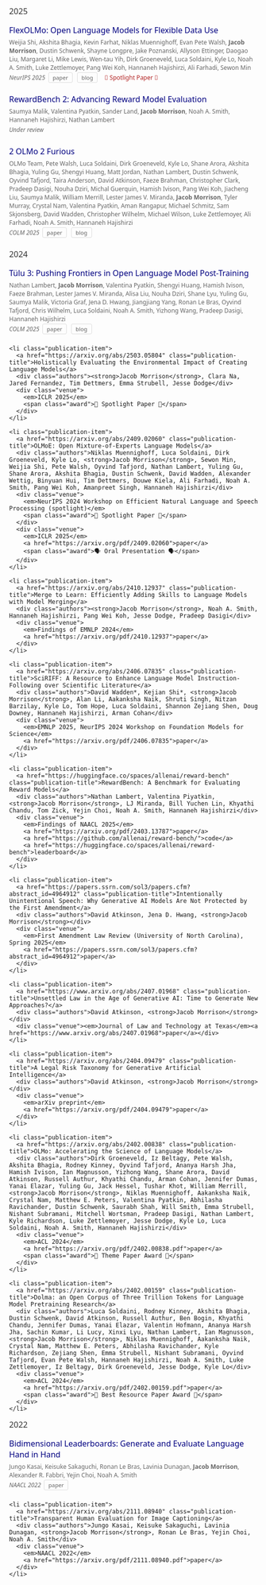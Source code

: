 <div class="publications">
  <h3 class="year-header">2025</h3>
  <ul class="publications-list">
    <li class="publication-item">
      <a href="https://arxiv.org/abs/2507.07024" class="publication-title">FlexOLMo: Open Language Models for Flexible Data Use</a>
      <div class="authors">Weijia Shi, Akshita Bhagia, Kevin Farhat, Niklas Muennighoff, Evan Pete Walsh, <strong>Jacob Morrison</strong>, Dustin Schwenk, Shayne Longpre, Jake Poznanski, Allyson Ettinger, Daogao Liu, Margaret Li, Mike Lewis, Wen-tau Yih, Dirk Groeneveld, Luca Soldaini, Kyle Lo, Noah A. Smith, Luke Zettlemoyer, Pang Wei Koh, Hannaneh Hajishirzi, Ali Farhadi, Sewon Min</div>
      <div class="venue">
        <em>NeurIPS 2025</em>
        <a href="https://arxiv.org/abs/2507.07024">paper</a>
        <a href="https://allenai.org/blog/flexolmo">blog</a>
        <span class="award">🔦 Spotlight Paper 🔦</span>
      </div>
    </li>
    <li class="publication-item">
      <a href="https://arxiv.org/abs/2506.01937" class="publication-title">RewardBench 2: Advancing Reward Model Evaluation</a>
      <div class="authors">Saumya Malik, Valentina Pyatkin, Sander Land, <strong>Jacob Morrison</strong>, Noah A. Smith, Hannaneh Hajishirzi, Nathan Lambert</div>
      <div class="venue">
        <em>Under review</em>
      </div>
    </li>
    <li class="publication-item">
      <a href="https://arxiv.org/abs/2501.00656" class="publication-title">2 OLMo 2 Furious</a>
      <div class="authors">OLMo Team, Pete Walsh, Luca Soldaini, Dirk Groeneveld, Kyle Lo, Shane Arora, Akshita Bhagia, Yuling Gu, Shengyi Huang, Matt Jordan, Nathan Lambert, Dustin Schwenk, Oyvind Tafjord, Taira Anderson, David Atkinson, Faeze Brahman, Christopher Clark, Pradeep Dasigi, Nouha Dziri, Michal Guerquin, Hamish Ivison, Pang Wei Koh, Jiacheng Liu, Saumya Malik, William Merrill, Lester James V. Miranda, <strong>Jacob Morrison</strong>, Tyler Murray, Crystal Nam, Valentina Pyatkin, Aman Rangapur, Michael Schmitz, Sam Skjonsberg, David Wadden, Christopher Wilhelm, Michael Wilson, Luke Zettlemoyer, Ali Farhadi, Noah A. Smith, Hannaneh Hajishirzi</div>
      <div class="venue">
        <em>COLM 2025</em>
        <a href="https://arxiv.org/pdf/2501.00656">paper</a>
        <a href="https://allenai.org/blog/olmo2">blog</a>
      </div>
    </li>
  </ul>

  <h3 class="year-header">2024</h3>
  <ul class="publications-list">
    <li class="publication-item">
      <a href="https://arxiv.org/abs/2411.15124" class="publication-title">Tülu 3: Pushing Frontiers in Open Language Model Post-Training</a>
      <div class="authors">Nathan Lambert, <strong>Jacob Morrison</strong>, Valentina Pyatkin, Shengyi Huang, Hamish Ivison, Faeze Brahman, Lester James V. Miranda, Alisa Liu, Nouha Dziri, Shane Lyu, Yuling Gu, Saumya Malik, Victoria Graf, Jena D. Hwang, Jiangjiang Yang, Ronan Le Bras, Oyvind Tafjord, Chris Wilhelm, Luca Soldaini, Noah A. Smith, Yizhong Wang, Pradeep Dasigi, Hannaneh Hajishirzi</div>
      <div class="venue">
        <em>COLM 2025</em>
        <a href="https://arxiv.org/pdf/2411.15124">paper</a>
        <a href="https://allenai.org/tulu">blog</a>
      </div>
    </li>

    <li class="publication-item">
      <a href="https://arxiv.org/abs/2503.05804" class="publication-title">Holistically Evaluating the Environmental Impact of Creating Language Models</a>
      <div class="authors"><strong>Jacob Morrison</strong>, Clara Na, Jared Fernandez, Tim Dettmers, Emma Strubell, Jesse Dodge</div>
      <div class="venue">
        <em>ICLR 2025</em>
        <span class="award">🔦 Spotlight Paper 🔦</span>
      </div>
    </li>

    <li class="publication-item">
      <a href="https://arxiv.org/abs/2409.02060" class="publication-title">OLMoE: Open Mixture-of-Experts Language Models</a>
      <div class="authors">Niklas Muennighoff, Luca Soldaini, Dirk Groeneveld, Kyle Lo, <strong>Jacob Morrison</strong>, Sewon Min, Weijia Shi, Pete Walsh, Oyvind Tafjord, Nathan Lambert, Yuling Gu, Shane Arora, Akshita Bhagia, Dustin Schwenk, David Wadden, Alexander Wettig, Binyuan Hui, Tim Dettmers, Douwe Kiela, Ali Farhadi, Noah A. Smith, Pang Wei Koh, Amanpreet Singh, Hannaneh Hajishirzi</div>
      <div class="venue">
        <em>NeurIPS 2024 Workshop on Efficient Natural Language and Speech Processing (spotlight)</em>
        <span class="award">🔦 Spotlight Paper 🔦</span>
      </div>
      <div class="venue">
        <em>ICLR 2025</em>
        <a href="https://arxiv.org/pdf/2409.02060">paper</a>
        <span class="award">🗣️ Oral Presentation 🗣️</span>
      </div>
    </li>

    <li class="publication-item">
      <a href="https://arxiv.org/abs/2410.12937" class="publication-title">Merge to Learn: Efficiently Adding Skills to Language Models with Model Merging</a>
      <div class="authors"><strong>Jacob Morrison</strong>, Noah A. Smith, Hannaneh Hajishirzi, Pang Wei Koh, Jesse Dodge, Pradeep Dasigi</div>
      <div class="venue">
        <em>Findings of EMNLP 2024</em>
        <a href="https://arxiv.org/pdf/2410.12937">paper</a>
      </div>
    </li>

    <li class="publication-item">
      <a href="https://arxiv.org/abs/2406.07835" class="publication-title">SciRIFF: A Resource to Enhance Language Model Instruction-Following over Scientific Literature</a>
      <div class="authors">David Wadden*, Kejian Shi*, <strong>Jacob Morrison</strong>, Alan Li, Aakanksha Naik, Shruti Singh, Nitzan Barzilay, Kyle Lo, Tom Hope, Luca Soldaini, Shannon Zejiang Shen, Doug Downey, Hannaneh Hajishirzi, Arman Cohan</div>
      <div class="venue">
        <em>EMNLP 2025, NeurIPS 2024 Workshop on Foundation Models for Science</em>
        <a href="https://arxiv.org/pdf/2406.07835">paper</a>
      </div>
    </li>

    <li class="publication-item">
      <a href="https://huggingface.co/spaces/allenai/reward-bench" class="publication-title">RewardBench: A Benchmark for Evaluating Reward Models</a>
      <div class="authors">Nathan Lambert, Valentina Piyatkin, <strong>Jacob Morrison</strong>, LJ Miranda, Bill Yuchen Lin, Khyathi Chandu, Tom Zick, Yejin Choi, Noah A. Smith, Hannaneh Hajishirzi</div>
      <div class="venue">
        <em>Findings of NAACL 2025</em>
        <a href="https://arxiv.org/pdf/2403.13787">paper</a>
        <a href="https://github.com/allenai/reward-bench/">code</a>
        <a href="https://huggingface.co/spaces/allenai/reward-bench">leaderboard</a>
      </div>
    </li>

    <li class="publication-item">
      <a href="https://papers.ssrn.com/sol3/papers.cfm?abstract_id=4964912" class="publication-title">Intentionally Unintentional Speech: Why Generative AI Models Are Not Protected by the First Amendment</a>
      <div class="authors">David Atkinson, Jena D. Hwang, <strong>Jacob Morrison</strong></div>
      <div class="venue">
        <em>First Amendment Law Review (University of North Carolina), Spring 2025</em>
        <a href="https://papers.ssrn.com/sol3/papers.cfm?abstract_id=4964912">paper</a>
      </div>
    </li>

    <li class="publication-item">
      <a href="https://www.arxiv.org/abs/2407.01968" class="publication-title">Unsettled Law in the Age of Generative AI: Time to Generate New Approaches?</a>
      <div class="authors">David Atkinson, <strong>Jacob Morrison</strong></div>
      <div class="venue"><em>Journal of Law and Technology at Texas</em><a href="https://www.arxiv.org/abs/2407.01968">paper</a></div>
    </li>

    <li class="publication-item">
      <a href="https://arxiv.org/abs/2404.09479" class="publication-title">A Legal Risk Taxonomy for Generative Artificial Intelligence</a>
      <div class="authors">David Atkinson, <strong>Jacob Morrison</strong></div>
      <div class="venue">
        <em>arXiv preprint</em>
        <a href="https://arxiv.org/pdf/2404.09479">paper</a>
      </div>
    </li>

    <li class="publication-item">
      <a href="https://arxiv.org/abs/2402.00838" class="publication-title">OLMo: Accelerating the Science of Language Models</a>
      <div class="authors">Dirk Groeneveld, Iz Beltagy, Pete Walsh, Akshita Bhagia, Rodney Kinney, Oyvind Tafjord, Ananya Harsh Jha, Hamish Ivison, Ian Magnusson, Yizhong Wang, Shane Arora, David Atkinson, Russell Authur, Khyathi Chandu, Arman Cohan, Jennifer Dumas, Yanai Elazar, Yuling Gu, Jack Hessel, Tushar Khot, William Merrill, <strong>Jacob Morrison</strong>, Niklas Muennighoff, Aakanksha Naik, Crystal Nam, Matthew E. Peters, Valentina Pyatkin, Abhilasha Ravichander, Dustin Schwenk, Saurabh Shah, Will Smith, Emma Strubell, Nishant Subramani, Mitchell Wortsman, Pradeep Dasigi, Nathan Lambert, Kyle Richardson, Luke Zettlemoyer, Jesse Dodge, Kyle Lo, Luca Soldaini, Noah A. Smith, Hannaneh Hajishirzi</div>
      <div class="venue">
        <em>ACL 2024</em>
        <a href="https://arxiv.org/pdf/2402.00838.pdf">paper</a>
        <span class="award">🥇 Theme Paper Award 🥇</span>
      </div>
    </li>

    <li class="publication-item">
      <a href="https://arxiv.org/abs/2402.00159" class="publication-title">Dolma: an Open Corpus of Three Trillion Tokens for Language Model Pretraining Research</a>
      <div class="authors">Luca Soldaini, Rodney Kinney, Akshita Bhagia, Dustin Schwenk, David Atkinson, Russell Authur, Ben Bogin, Khyathi Chandu, Jennifer Dumas, Yanai Elazar, Valentin Hofmann, Ananya Harsh Jha, Sachin Kumar, Li Lucy, Xinxi Lyu, Nathan Lambert, Ian Magnusson, <strong>Jacob Morrison</strong>, Niklas Muennighoff, Aakanksha Naik, Crystal Nam, Matthew E. Peters, Abhilasha Ravichander, Kyle Richardson, Zejiang Shen, Emma Strubell, Nishant Subramani, Oyvind Tafjord, Evan Pete Walsh, Hannaneh Hajishirzi, Noah A. Smith, Luke Zettlemoyer, Iz Beltagy, Dirk Groeneveld, Jesse Dodge, Kyle Lo</div>
      <div class="venue">
        <em>ACL 2024</em>
        <a href="https://arxiv.org/pdf/2402.00159.pdf">paper</a>
        <span class="award">🥇 Best Resource Paper Award 🥇</span>
      </div>
    </li>
  </ul>

  <h3 class="year-header">2022</h3>
  <ul class="publications-list">
    <li class="publication-item">
      <a href="https://arxiv.org/abs/2112.04139" class="publication-title">Bidimensional Leaderboards: Generate and Evaluate Language Hand in Hand</a>
      <div class="authors">Jungo Kasai, Keisuke Sakaguchi, Ronan Le Bras, Lavinia Dunagan, <strong>Jacob Morrison</strong>, Alexander R. Fabbri, Yejin Choi, Noah A. Smith</div>
      <div class="venue">
        <em>NAACL 2022</em>
        <a href="https://arxiv.org/pdf/2112.04139.pdf">paper</a>
      </div>
    </li>

    <li class="publication-item">
      <a href="https://arxiv.org/abs/2111.08940" class="publication-title">Transparent Human Evaluation for Image Captioning</a>
      <div class="authors">Jungo Kasai, Keisuke Sakaguchi, Lavinia Dunagan, <strong>Jacob Morrison</strong>, Ronan Le Bras, Yejin Choi, Noah A. Smith</div>
      <div class="venue">
        <em>NAACL 2022</em>
        <a href="https://arxiv.org/pdf/2111.08940.pdf">paper</a>
      </div>
    </li>
  </ul>

  <style>
    .publications {
      max-width: 100%;
      margin: 0 auto;
      font-family: system-ui, -apple-system, sans-serif;
    }

    .year-header {
      margin-top: 0;
      margin-bottom: 1rem;
      font-weight: normal;
      color: #333;
    }

    .publications-list {
      list-style: none;
      padding: 0;
      margin: 0;
    }

    .publication-item {
      margin-bottom: 1.5rem;
      padding-left: 0;
    }

    .publication-title {
      display: block;
      color: navy;
      text-decoration: none;
      font-size: 1rem;
      margin-bottom: 0.3rem;
    }

    .authors {
      font-size: 0.75rem;
      color: #666;
      margin-bottom: 0.2rem;
    }

    .venue {
      font-size: 0.75rem;
      color: #666;
    }

    .venue a {
      color: #666;
      text-decoration: none;
      margin: 0 3px;
      padding: 2px 8px;
      border: 1px solid #ddd;
      border-radius: 3px;
      font-size: 0.7rem;
      transition: all 0.2s;
    }

    .venue a:hover {
      background-color: #f5f5f5;
      border-color: #ccc;
    }

    .award {
      color: #B22222;
      margin-left: 0.5rem;
    }
  </style>
</div>
